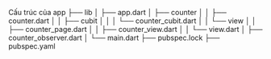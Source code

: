 Cấu trúc của app
├── lib
│   ├── app.dart
│   ├── counter
│   │   ├── counter.dart
│   │   ├── cubit
│   │   │   └── counter_cubit.dart
│   │   └── view
│   │       ├── counter_page.dart
│   │       ├── counter_view.dart
│   │       └── view.dart
│   ├── counter_observer.dart
│   └── main.dart
├── pubspec.lock
├── pubspec.yaml

